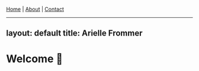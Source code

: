 [Home](index.md) | [About](about.md) | [Contact](contact.md)

---
layout: default
title: Arielle Frommer
---

# Welcome 👋
